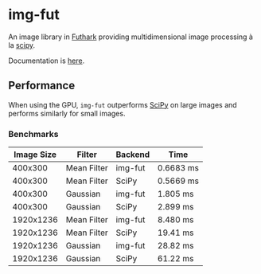# img-fut

An image library in [Futhark](https://futhark-lang.org/) providing
multidimensional image processing à la
[scipy](https://docs.scipy.org/doc/scipy/reference/ndimage.html).

Documentation is [here](https://vmchale.github.io/img-fut/).

## Performance

When using the GPU, `img-fut` outperforms
[SciPy](https://scipy.org/) on large images and performs similarly for small
images.

### Benchmarks

| Image Size | Filter | Backend | Time |
| ---------- | ------ | ------- | ---- |
| 400x300 | Mean Filter | img-fut | 0.6683 ms |
| 400x300 | Mean Filter | SciPy | 0.5669 ms |
| 400x300 | Gaussian | img-fut | 1.805 ms |
| 400x300 | Gaussian | SciPy | 2.899 ms |
| 1920x1236 | Mean Filter | img-fut | 8.480 ms |
| 1920x1236 | Mean Filter | SciPy | 19.41 ms |
| 1920x1236 | Gaussian | img-fut | 28.82 ms |
| 1920x1236 | Gaussian | SciPy | 61.22 ms |
